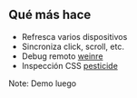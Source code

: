 ## Qué más hace

* Refresca varios dispositivos
* Sincroniza click, scroll, etc.
* Debug remoto [weinre](http://people.apache.org/~pmuellr/weinre/)
* Inspección CSS [pesticide](http://pesticide.io)

Note:
Demo luego
